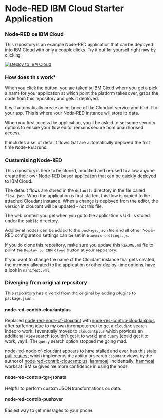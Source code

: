 Node-RED IBM Cloud Starter Application
====================================

### Node-RED on IBM Cloud

This repository is an example Node-RED application that can be deployed into
IBM Cloud with only a couple clicks. Try it out for yourself right now by clicking:

[![Deploy to IBM Cloud](https://cloud.ibm.com/devops/setup/deploy/button.png)](https://bluemix.net/deploy?repository=https://github.com/kwakwaversal/node-red-bluemix-starter.git)

### How does this work?

When you click the button, you are taken to IBM Cloud where you get a pick a name
for your application at which point the platform takes over, grabs the code from
this repository and gets it deployed.

It will automatically create an instance of the Cloudant service and bind it to
your app. This is where your Node-RED instance will store its data.

When you first access the application, you'll be asked to set some security options
to ensure your flow editor remains secure from unauthorised access.

It includes a set of default flows that are automatically deployed the first time
Node-RED runs.

### Customising Node-RED

This repository is here to be cloned, modified and re-used to allow anyone create
their own Node-RED based application that can be quickly deployed to IBM Cloud.

The default flows are stored in the `defaults` directory in the file called `flow.json`.
When the application is first started, this flow is copied to the attached Cloudant
instance. When a change is deployed from the editor, the version in cloudant will
be updated - not this file.

The web content you get when you go to the application's URL is stored under the
`public` directory.

Additional nodes can be added to the `package.json` file and all other Node-RED
configuration settings can be set in `bluemix-settings.js`.

If you do clone this repository, make sure you update this `README.md` file to point
the `Deploy to IBM Cloud` button at your repository.

If you want to change the name of the Cloudant instance that gets created, the memory
allocated to the application or other deploy-time options, have a look in `manifest.yml`.

### Diverging from original repository

This repository has divered from the original by adding plugins to `package.json`.

#### node-red-contrib-cloudantplus

Replaced [node-red-node-cf-cloudant] with [node-red-contrib-cloudantplus] after suffering
(due to my own incompetence) to get a `cloudant` search index to work. I eventually moved
to `cloudantplus` which provides an additional `view` search (couldn't get it to work) and
`query` (could get it to work, yay!). The `query` search option stopped me going mad.

[node-red-node-cf-cloudant] appears to have stalled and even has this stale 
[pull request](https://github.com/lgfa29/node-red-node-cf-cloudant/pull/12)
which implements the ability to search `cloudant` views by the author of 
[node-red-contrib-cloudantplus]. [hammoaj]. Incidentally, [hammoaj] works at IBM so gives
me more confidence in using the node.

#### node-red-contrib-tgr-jsonata

Helpful to perform custom JSON transformations on data. 

#### node-red-contrib-pushover

Easiest way to get messages to your phone.

[node-red-node-cf-cloudant]: https://github.com/lgfa29/node-red-node-cf-cloudant
[node-red-contrib-cloudantplus]: https://github.com/hammoaj/node-red-contrib-cloudantplus
[hammoaj]: https://github.com/hammoaj
